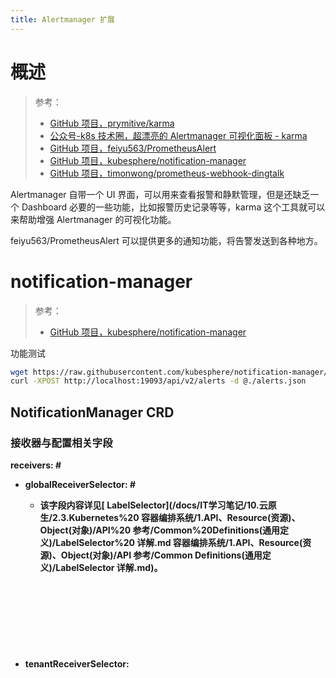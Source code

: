 ```yaml
---
title: Alertmanager 扩展
---
```


# 概述

> 参考：
> - [GitHub 项目，prymitive/karma](https://github.com/prymitive/karma)
> - [公众号-k8s 技术圈，超漂亮的 Alertmanager 可视化面板 - karma](https://mp.weixin.qq.com/s/uHSlzuVBb51-qgX92pEnLQ)
> - [GitHub 项目，feiyu563/PrometheusAlert](https://github.com/feiyu563/PrometheusAlert)
> - [GitHub 项目，kubesphere/notification-manager](https://github.com/kubesphere/notification-manager)
> - [GitHub 项目，timonwong/prometheus-webhook-dingtalk](https://github.com/timonwong/prometheus-webhook-dingtalk)

Alertmanager 自带一个 UI 界面，可以用来查看报警和静默管理，但是还缺乏一个 Dashboard 必要的一些功能，比如报警历史记录等等，karma 这个工具就可以来帮助增强 Alertmanager 的可视化功能。

feiyu563/PrometheusAlert 可以提供更多的通知功能，将告警发送到各种地方。

# notification-manager

> 参考：
> - [GitHub 项目，kubesphere/notification-manager](https://github.com/kubesphere/notification-manager)

功能测试

```bash
wget https://raw.githubusercontent.com/kubesphere/notification-manager/master/config/ci/alerts.json
curl -XPOST http://localhost:19093/api/v2/alerts -d @./alerts.json
```

## NotificationManager CRD

### 接收器与配置相关字段

**receivers: <OBJECT>** #

- **globalReceiverSelector: <OBJECT>** #
  - 该字段内容详见[ LabelSelector](/docs/IT学习笔记/10.云原生/2.3.Kubernetes%20 容器编排系统/1.API、Resource(资源)、Object(对象)/API%20 参考/Common%20Definitions(通用定义)/LabelSelector%20 详解.md 容器编排系统/1.API、Resource(资源)、Object(对象)/API 参考/Common Definitions(通用定义)/LabelSelector 详解.md)。
- **tenantReceiverSelector: <OBJECT>** #
  - 该字段内容详见[ LabelSelector](/docs/IT学习笔记/10.云原生/2.3.Kubernetes%20 容器编排系统/1.API、Resource(资源)、Object(对象)/API%20 参考/Common%20Definitions(通用定义)/LabelSelector%20 详解.md 容器编排系统/1.API、Resource(资源)、Object(对象)/API 参考/Common Definitions(通用定义)/LabelSelector 详解.md)。
- **tenantKey: <STRING>** #

示例:

```yaml
receivers:
  # 具有 type: global 标签的 Receiver 将会被设置为全局 Receiver
  globalReceiverSelector:
    matchLabels:
      type: global
  # 具有 type: tenant 标签的 Receiver 将会被设置为租户 Receiver
  tenantReceiverSelector:
    matchLabels:
      type: tenant
  # notification-manager 通过 tenantKey 的值识别 Receiver 的租户名称。i.e. 租户类型的 Receiver 通过 key 为 user 的标签值识别租户名称
  tenantKey: user
```

### 通知管理器的 Webhook 与 Dispatcher 相关字段

**args: <\[]TYPE>** # 设定 NotificationManager Webhook 的启动参数。
**batchMaxSize: <INT>** # 从缓存中获取数据时最大的告警数量。`默认值：100`
**batchMaxWait: <DURATION>** # 从缓存中获取数据的等待时间。`默认值：1m`。即每隔一分钟获取一次数据

> batchMaxSize 与 batchMaxWait 说明：Notification-Manager 接收到的告警数据首先会被推送到缓存中，再从缓存中批量取出数据并行处理。所以可以通过 `batchMaxSize` 与 `batchMaxWait` 两个字段来配置每次从缓存中取出多少数据与时间间隔。详见 从[缓存中获取告警](#moaPC)的代码。所以我们会发现，每次 Notification-Manager 收到告警后，将会等待 1 分钟之后才会开始处理这些告警。

**routePolicy: <STRING>** # 路由策略，定义将收到的告警信息路由给哪个 Receiver。`默认值：All`。

- All # 通知信息将会被路由到所有通过 Router 匹配到的 Receiver 上，并且同时路由到到默认的全局 Receiver
- RouterFirst # 通知信息在被路由到 Router 匹配到的 Receiver 上之后，不在路由给默认的全局 Receiver
- RouterOnly # 通知信息只会被路有道 Router 匹配到的 Receiver 上。

### 生成通知信息与组织通知信息相关字段

### 其他字段

## Router CRD

**alertSelector: <OBJECT>** # 告警标签选择器。与 K8S 的 LabelSelector 的功能完全一样

- 该字段内容详见[ LabelSelector](/docs/IT学习笔记/10.云原生/2.3.Kubernetes%20 容器编排系统/1.API、Resource(资源)、Object(对象)/API%20 参考/Common%20Definitions(通用定义)/LabelSelector%20 详解.md 容器编排系统/1.API、Resource(资源)、Object(对象)/API 参考/Common Definitions(通用定义)/LabelSelector 详解.md)。注意一点：多个匹配条件之间的关键是 AND。如果想要使用 OR 的逻辑，以根据多个条件匹配多条告警，需要使用多个 Router，详见 [Issue #153](https://github.com/kubesphere/notification-manager/issues/153)

## Receiver CRD

## 通用定义

## 代码分析

![image.png](https://notes-learning.oss-cn-beijing.aliyuncs.com/fy8tkv/1652004437657-71dec4c2-c104-4c34-a43c-74ffb8d4545b.png)

### 入口与监听

程序开始主要做了如下几件事：

- 实例化告警存储器，用以缓存接收到的告警消息。告警存储器称之为 Provider。
- 带着告警存储器实例化 Webhook 并运行，用以接受告警消息后将告警缓存起来(执行 Provider.Push() 方法)
- 带着告警存储器实例化调度员并运行，用以获取缓存中的告警消息(执行 Provider.Pull() 方法)

Cache 默认为 Memory，在内存中存储各个地方推送过来的告警
代码：`cmd/notification-manager/main.go`

```go
var (
	storeType = kingpin.Flag(
		"store.type",
		"Type of store which used to cache the alerts",
	).Default("memory").String()
)
func Main() int {
    // 实例化告警存储器，默认内存
    alerts := store.NewAlertStore(*storeType)

    // 带着存储器实例化一个 Webhook，并启动监听程序，默认监听在 19093
	webhook := wh.New(
		alerts,
    )
	srvCh := make(chan error, 1)
	go func() {
		srvCh <- webhook.Run(ctxHttp)
	}()

    // 带着告警存储器实例化一个 Dispatcher，用以从告警存储器中 pull 下来告警后发送出去
    disp := dispatcher.New(logger, ctl, alerts, *webhookTimeout, *wkrTimeout, *wkrQueue)
	go func() {
		dispCh <- disp.Run()
	}()
}
```

告警存储器都实现了 Provider 接口
代码：`pkg/store/provider/interface.go`

```go
type Provider interface {
	Push(alert *template.Alert) error
	Pull(batchSize int, batchWait time.Duration) ([]*template.Alert, error)
	Close() error
}
```

### 接收告警并推送到缓存

而想要 Pull 到数据，则需要先通过告警存储器中的 Provider Push 到存储中，首先通过 /api/v2/alerts 端点接收告警
代码：`pkg/webhook/webhook.go`

```go
func New(logger log.Logger, notifierCtl *controller.Controller, alerts *store.AlertStore, o *Options) *Webhook {
	h := &Webhook{
		Options: o,
		logger:  logger,
	}

	h.router.Post("/api/v2/alerts", h.handler.Alert)
}
```

通过 Provider.Push() 方法推送的告警将进入 Channel，由 Dispatcher 的通知阶段代码进行消费 Channel 中的告警信息以发送给 Receiver
代码：`pkg/webhook/v1/handler.go`

```go
func (h *HttpHandler) Alert(w http.ResponseWriter, r *http.Request) {
	data := template.Data{}

	if err := utils.JsonDecode(r.Body, &data); err != nil {
	}

	for _, alert := range data.Alerts {
        // 推送告警
		if err := h.alerts.Push(alert); err != nil {
			_ = level.Error(h.logger).Log("msg", "push alert error", "error", err.Error())
		}
	}

	h.handle(w, &response{http.StatusOK, "Notification request accepted"})
}

```

### 从缓存中获取告警

Dispatcher 中通过 Pull() 方法从存储中获取告警，并通过 Dispatcher.processAlerts() 方法处理他们以便发送。
代码：`pkg/dispatcher/dispatcher.go`

```go
func (d *Dispatcher) Run() error {

	for {
		// err is not nil means the store had closed, dispatcher should process remaining alerts, then exit.
        // BatchMaxSize 定义了每次从缓存中可以获取的最大告警条数
        // BatchMaxWait 定义了每次执行 Pull() 的间隔时间
        // 默认情况下，每隔 1 分钟会 PUll 100 条告警以进一步处理
		if alerts, err := d.alerts.Pull(d.notifierCtl.GetBatchMaxSize(), d.notifierCtl.GetBatchMaxWait()); err == nil {
			go d.processAlerts(alerts)
		} else {
			d.processAlerts(alerts)
			return nil
		}
	}
}
```

Dispatcher.processAlerts() -> Dispatcher.worker() 将会执行[告警处理阶段](#oxPq5)

### 执行告警处理阶段

代码：`pkg/dispatcher/dispatcher.go`

```go
func (d *Dispatcher) worker(ctx context.Context, data interface{}, stopCh chan struct{}) {

	pipeline := stage.MultiStage{}
	// Global silence stage
	pipeline = append(pipeline, silence.NewStage(d.notifierCtl))
	// Route stage
	pipeline = append(pipeline, route.NewStage(d.notifierCtl))
	// Tenant silence stage
	pipeline = append(pipeline, filter.NewStage(d.notifierCtl))
	// Aggregation stage
	pipeline = append(pipeline, aggregation.NewStage(d.notifierCtl))
	// Notify stage
	pipeline = append(pipeline, notify.NewStage(d.notifierCtl))
	// History stage
	pipeline = append(pipeline, history.NewStage(d.notifierCtl))

	if _, _, err := pipeline.Exec(ctx, d.l, data); err != nil {
	}

	stopCh <- struct{}{}
}
```

通过 MultiStage 按顺序执行一系列阶段，最后执行 MultiStage.Exec()，MultiStage 实现了 Stage 接口

```go
type Stage interface {
	Exec(ctx context.Context, l log.Logger, data interface{}) (context.Context, interface{}, error)
}
```

同时，所有对告警信息需要执行的操作(上图中 Cache 右边的部分)都实现了该接口：

```go
// 告警静音 pkg/silence/silence.go
type silenceStage struct {
	notifierCtl *controller.Controller
}
// 告警路由 pkg/route/router.go
type routeStage struct {
	notifierCtl *controller.Controller
}
// 告警过滤 pkg/filter/filter.go
type filterStage struct {
	notifierCtl *controller.Controller
}
// 告警聚合 pkg/aggregation/aggregation.go
type aggregationStage struct {
	notifierCtl *controller.Controller
}
// 告警通知 pkg/notify/notify.go
type notifyStage struct {
	notifierCtl *controller.Controller
}
// 告警历史 pkg/history/history.go
type historyStage struct {
	notifierCtl *controller.Controller
}
```

告警的每个处理阶段，均由上述操作的 Exec() 方法实现

#### 告警通知阶段

代码：\`\`

```go
func (s *notifyStage) Exec(ctx context.Context, l log.Logger, data interface{}) (context.Context, interface{}, error) {

	if reflect2.IsNil(data) {
		return ctx, nil, nil
	}

	_ = level.Debug(l).Log("msg", "Start notify stage", "seq", ctx.Value("seq"))

	group := async.NewGroup(ctx)

    // Receiver 是告警的接受者，即推送目标
    // []*template.Data 是需要推送的告警列表
	alertMap := data.(map[internal.Receiver][]*template.Data)

	for k, v := range alertMap {
		receiver := k
		ds := v
        // 获取推送目标，比如 钉钉、微信 等
		nf, err := factories[receiver.GetType()](l, receiver, s.notifierCtl)

        //
		for _, d := range ds {
			alert := d
			group.Add(func(stopCh chan interface{}) {
                // 使用对应的 Receiver 的 Notify() 方法发送通知
				stopCh <- nf.Notify(ctx, alert)
			})
		}

	}

	return ctx, data, group.Wait()
}
```

所有 Receiver 都实现了 Notifier 接口
代码：`pkg/notify/notifier/interface.go`

```go
type Notifier interface {
	Notify(ctx context.Context, data *template.Data) error
}
```

代码：`pkg/notify/notifier/${RECEIVER}/${RECEIVER}.go`

以 钉钉(dingtalk) 为例
代码：`pkg/notify/notifier/dingtalk/dingtalk.go`

```go
func (n *Notifier) Notify(ctx context.Context, data *template.Data) error {

	group := async.NewGroup(ctx)
	if n.receiver.ChatBot != nil {
		group.Add(func(stopCh chan interface{}) {
			stopCh <- n.sendToChatBot(ctx, data)
		})
	}

	if len(n.receiver.ChatIDs) > 0 {
		group.Add(func(stopCh chan interface{}) {
			stopCh <- n.sendToConversation(ctx, data)
		})
	}

	return group.Wait()
}
```
